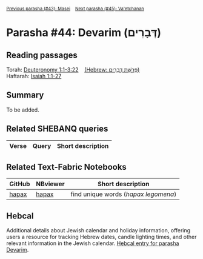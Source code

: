 <sup> <a href="../43%20-%20Masei">Previous parasha (#43): Masei</a> &nbsp;&nbsp; <a href="../45%20-%20Va'etchanan">Next parasha (#45): Va'etchanan</a></sup>

# Parasha #44: Devarim (דְּבָרִים)

## Reading passages

Torah: <a href="https://www.stepbible.org/?q=version=NASB2020|reference=Deut.1:1-3:22&options=HNVUG" target="_blank">Deuteronomy 1:1-3:22</a> &nbsp;&nbsp; <a href="https://tikkun.io/#/p/devarim" target="_blank">(Hebrew: פָּרָשַׁת דְּבָרִים)</a><br>
Haftarah: 
<a href="https://www.stepbible.org/?q=version=NASB2020|reference=Is.1:1-27&options=HNVUG" target="_blank">Isaiah 1:1-27</a>

## Summary

To be added.

## Related SHEBANQ queries

Verse | Query | Short description
--- | --- | --- 


## Related Text-Fabric Notebooks

GitHub | NBviewer | Short description
---|---|---
[hapax](hapax.ipynb) | <a href="https://nbviewer.org/github/tonyjurg/Parashot/blob/main/WeeklyParasha/40%20-%20Devarim/hapax.ipynb" target="_blank">hapax</a> | find unique words (*hapax legomena*)

## Hebcal

Additional details about Jewish calendar and holiday information, offering users a resource for tracking Hebrew dates, candle lighting times, and other relevant information in the Jewish calendar. <a href="https://www.hebcal.com/sedrot/devarim" target="_blank">Hebcal entry for parasha Devarim</a>.
